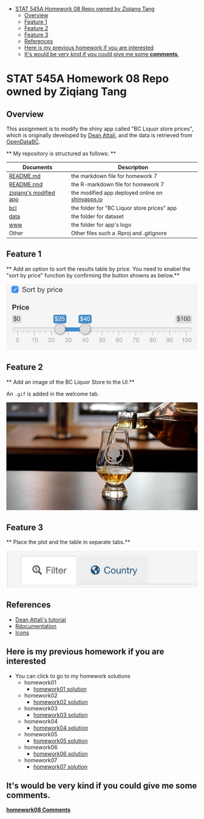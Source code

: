-   [STAT 545A Homework 08 Repo owned by Ziqiang Tang](#stat-545a-homework-08-repo-owned-by-ziqiang-tang)
    -   [Overview](#overview)
    -   [Feature 1](#feature-1)
    -   [Feature 2](#feature-2)
    -   [Feature 3](#feature-3)
    -   [References](#references)
    -   [Here is my previous homework if you are interested](#here-is-my-previous-homework-if-you-are-interested)
    -   [It's would be very kind if you could give me some **comments**.](#its-would-be-very-kind-if-you-could-give-me-some-comments.)

STAT 545A Homework 08 Repo owned by Ziqiang Tang
================================================

Overview
--------

This assignment is to modify the shiny app called "BC Liquor store prices", which is originally developed by [Dean Attali](https://github.com/daattali/shiny-server/tree/master/bcl), and the data is retrieved from [OpenDataBC](https://www.opendatabc.ca/dataset/bc-liquor-store-product-price-list-current-prices).

\*\* My repository is structured as follows: \*\*

| Documents                                                                                  | Description                                                                  |
|--------------------------------------------------------------------------------------------|------------------------------------------------------------------------------|
| [README.md](https://github.com/STAT545-UBC-students/hw08-ziqiangt/blob/master/README.md)   | the markdown file for homework 7                                             |
| [README.rmd](https://github.com/STAT545-UBC-students/hw08-ziqiangt/blob/master/README.Rmd) | the R-markdown file for homework 7                                           |
| [ziqiang's modified app](https://ziqiangt.shinyapps.io/BC_liquor_app/)                     | the modified app deployed online on [shinyapps.io](http://www.shinyapps.io/) |
| [bcl](https://github.com/STAT545-UBC-students/hw08-ziqiangt/tree/master/bcl)               | the folder for "BC Liquor store prices" app                                  |
| [data](https://github.com/STAT545-UBC-students/hw08-ziqiangt/tree/master/bcl/data)         | the folder for dataset                                                       |
| [www](https://github.com/STAT545-UBC-students/hw08-ziqiangt/tree/master/bcl/www)           | the folder for app's logo                                                    |
| Other                                                                                      | Other files such a .Rproj and .gitignore                                     |

Feature 1
---------

\*\* Add an option to sort the results table by price. You need to enabel the "sort by price" function by confirming the button showns as below.\*\*

![](./image/sort_by_price.png)

Feature 2
---------

\*\* Add an image of the BC Liquor Store to the UI.\*\*

An `.gif` is added in the welcome tab.

![](./bcl/www/logo.gif)

Feature 3
---------

\*\* Place the plot and the table in separate tabs.\*\*

![](./image/tapsetPanel.png)

References
----------

-   [Dean Attali's tutorial](http://deanattali.com/blog/building-shiny-apps-tutorial/)
-   [Rdocumentation](https://www.rdocumentation.org/)
-   [Icons](http://fontawesome.io/icons/)

Here is my previous homework if you are interested
--------------------------------------------------

-   You can click to go to my homework solutions
    -   homework01
        -   [homework01 solution](https://github.com/STAT545-UBC-students/hw01-ziqiangt)
    -   homework02
        -   [homework02 solution](https://github.com/STAT545-UBC-students/hw02-ziqiangt)
    -   homework03
        -   [homework03 solution](https://github.com/STAT545-UBC-students/hw03-ziqiangt)
    -   homework04
        -   [homework04 solution](https://github.com/STAT545-UBC-students/hw04-ziqiangt)
    -   homework05
        -   [homework05 solution](https://github.com/STAT545-UBC-students/hw05-ziqiangt)
    -   homework06
        -   [homework06 solution](https://github.com/STAT545-UBC-students/hw06-ziqiangt)
    -   homework07
        -   [homework07 solution](https://github.com/STAT545-UBC-students/hw07-ziqiangt)

It's would be very kind if you could give me some **comments**.
---------------------------------------------------------------

**[homework08 Comments](https://github.com/STAT545-UBC-students/hw08-ziqiangt/issues)**
